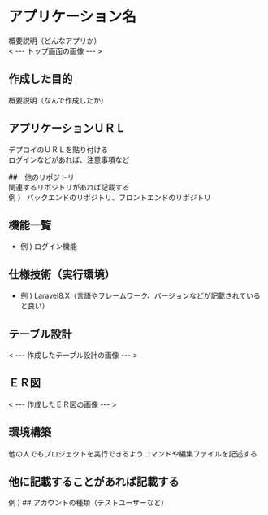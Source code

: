 # アプリケーション名  
概要説明（どんなアプリか）  
< --- トップ画面の画像 --- >  
  

## 作成した目的  
概要説明（なんで作成したか）  
  

## アプリケーションＵＲＬ  
デプロイのＵＲＬを貼り付ける  
ログインなどがあれば、注意事項など  
  

##　他のリポジトリ  
関連するリポジトリがあれば記載する  
例 ） バックエンドのリポジトリ、フロントエンドのリポジトリ  
  
## 機能一覧  
- 例 ) ログイン機能  
  
## 仕様技術（実行環境）  
- 例 ) Laravel8.X（言語やフレームワーク、バージョンなどが記載されていると良い）  
  
## テーブル設計  
< --- 作成したテーブル設計の画像 --- >  
  
## ＥＲ図  
< --- 作成したＥＲ図の画像 --- >  
  
## 環境構築  
他の人でもプロジェクトを実行できるようコマンドや編集ファイルを記述する  
  
## 他に記載することがあれば記載する  
例 ) ## アカウントの種類（テストユーザーなど）  
  


